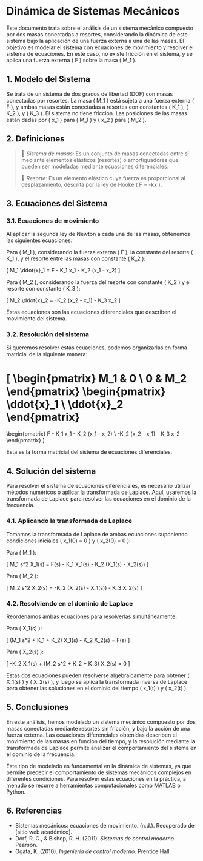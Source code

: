 # Dinámica de Sistemas Mecánicos

Este documento trata sobre el análisis de un sistema mecánico compuesto por dos masas conectadas a resortes, considerando la dinámica de este sistema bajo la aplicación de una fuerza externa a una de las masas. El objetivo es modelar el sistema con ecuaciones de movimiento y resolver el sistema de ecuaciones. En este caso, no existe fricción en el sistema, y se aplica una fuerza externa \( F \) sobre la masa \( M_1 \).

## 1. Modelo del Sistema

Se trata de un sistema de dos grados de libertad (DOF) con masas conectadas por resortes. La masa \( M_1 \) está sujeta a una fuerza externa \( F \), y ambas masas están conectadas a resortes con constantes \( K_1 \), \( K_2 \), y \( K_3 \). El sistema no tiene fricción. Las posiciones de las masas están dadas por \( x_1 \) para \( M_1 \) y \( x_2 \) para \( M_2 \).

## 2. Definiciones

> 🔑 *Sistema de masas*: Es un conjunto de masas conectadas entre sí mediante elementos elásticos (resortes) o amortiguadores que pueden ser modeladas mediante ecuaciones diferenciales.
>
> 🔑 *Resorte*: Es un elemento elástico cuya fuerza es proporcional al desplazamiento, descrita por la ley de Hooke \( F = -kx \).

## 3. Ecuaciones del Sistema

### 3.1. Ecuaciones de movimiento

Al aplicar la segunda ley de Newton a cada una de las masas, obtenemos las siguientes ecuaciones:

Para \( M_1 \), considerando la fuerza externa \( F \), la constante del resorte \( K_1 \), y el resorte entre las masas con constante \( K_2 \):

\[
M_1 \ddot{x}_1 = F - K_1 x_1 - K_2 (x_1 - x_2)
\]

Para \( M_2 \), considerando la fuerza del resorte con constante \( K_2 \) y el resorte con constante \( K_3 \):

\[
M_2 \ddot{x}_2 = -K_2 (x_2 - x_1) - K_3 x_2
\]

Estas ecuaciones son las ecuaciones diferenciales que describen el movimiento del sistema.

### 3.2. Resolución del sistema

Si queremos resolver estas ecuaciones, podemos organizarlas en forma matricial de la siguiente manera:

\[
\begin{pmatrix}
M_1 & 0 \\
0 & M_2
\end{pmatrix}
\begin{pmatrix}
\ddot{x}_1 \\
\ddot{x}_2
\end{pmatrix}
=
\begin{pmatrix}
F - K_1 x_1 - K_2 (x_1 - x_2) \\
-K_2 (x_2 - x_1) - K_3 x_2
\end{pmatrix}
\]

Esta es la forma matricial del sistema de ecuaciones diferenciales.

## 4. Solución del sistema

Para resolver el sistema de ecuaciones diferenciales, es necesario utilizar métodos numéricos o aplicar la transformada de Laplace. Aquí, usaremos la transformada de Laplace para resolver las ecuaciones en el dominio de la frecuencia.

### 4.1. Aplicando la transformada de Laplace

Tomamos la transformada de Laplace de ambas ecuaciones suponiendo condiciones iniciales \( x_1(0) = 0 \) y \( x_2(0) = 0 \):

Para \( M_1 \):

\[
M_1 s^2 X_1(s) = F(s) - K_1 X_1(s) - K_2 (X_1(s) - X_2(s))
\]

Para \( M_2 \):

\[
M_2 s^2 X_2(s) = -K_2 (X_2(s) - X_1(s)) - K_3 X_2(s)
\]

### 4.2. Resolviendo en el dominio de Laplace

Reordenamos ambas ecuaciones para resolverlas simultáneamente:

Para \( X_1(s) \):

\[
(M_1 s^2 + K_1 + K_2) X_1(s) - K_2 X_2(s) = F(s)
\]

Para \( X_2(s) \):

\[
-K_2 X_1(s) + (M_2 s^2 + K_2 + K_3) X_2(s) = 0
\]

Estas dos ecuaciones pueden resolverse algebraicamente para obtener \( X_1(s) \) y \( X_2(s) \), y luego se aplica la transformada inversa de Laplace para obtener las soluciones en el dominio del tiempo \( x_1(t) \) y \( x_2(t) \).

## 5. Conclusiones

En este análisis, hemos modelado un sistema mecánico compuesto por dos masas conectadas mediante resortes sin fricción, y bajo la acción de una fuerza externa. Las ecuaciones diferenciales obtenidas describen el movimiento de las masas en función del tiempo, y la resolución mediante la transformada de Laplace permite analizar el comportamiento del sistema en el dominio de la frecuencia.

Este tipo de modelado es fundamental en la dinámica de sistemas, ya que permite predecir el comportamiento de sistemas mecánicos complejos en diferentes condiciones. Para resolver estas ecuaciones en la práctica, a menudo se recurre a herramientas computacionales como MATLAB o Python.

## 6. Referencias

- Sistemas mecánicos: ecuaciones de movimiento. (n.d.). Recuperado de [sitio web académico].
- Dorf, R. C., & Bishop, R. H. (2011). *Sistemas de control moderno*. Pearson.
- Ogata, K. (2010). *Ingeniería de control moderno*. Prentice Hall.

